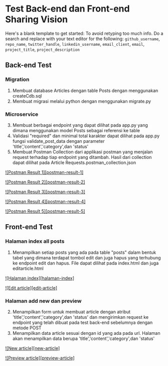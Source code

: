 # Test Back-end dan Front-end Sharing Vision

Here's a blank template to get started: To avoid retyping too much info. Do a search and replace with your text editor for the following: `github_username`, `repo_name`, `twitter_handle`, `linkedin_username`, `email_client`, `email`, `project_title`, `project_description`

## Back-end Test

### Migration

1. Membuat database Articles dengan table Posts dengan menggunakan createCdb.sql
2. Membuat migrasi melalui python dengan menggunakan migrate.py

### Microservice

3. Membuat berbagai endpoint yang dapat dilihat pada app.py yang dimana menggunakan model Posts 
sebagai referensi ke table
4. Validasi "required" dan minimal total karakter dapat dilihat pada app.py fungsi validate_post_data
dengan parameter 'title','content','category',dan 'status'
5. Membuat Postman Collection dari applikasi postman yang menjalan request terhadap tiap endpoint yang ditambah.
Hasil dari collection dapat dilihat pada Article Requests.postman_collection.json

[![Postman Result 1][postman-result-1]](./images/postman1.jpg)

[![Postman Result 2][postman-result-2]](./images/postman2.jpg)

[![Postman Result 3][postman-result-3]](./images/postman3.jpg)

[![Postman Result 4][postman-result-4]](./images/postman4.jpg)

[![Postman Result 5][postman-result-5]](./images/postman5.jpg)

## Front-end Test

### Halaman index all posts

1. Menampilkan setiap posts yang ada pada table "posts" dalam bentuk tabel yang dimana terdapat tombol edit dan juga
hapus yang terhubung ke endpoint edit dan hapus. File dapat dilihat pada index.html dan juga editarticle.html

[![Halaman index][halaman-index]](./images/indexhmtl.jpg)

[![Edit article][edit-article]](./images/editarticle.jpg)

### Halaman add new dan preview

2. Menampilkan form untuk membuat article dengan atribut 'title','content','category',dan 'status' dan mengirimkan
request ke endpoint yang telah dibuat pada test back-end sebelumnya dengan metode POST
3. Menampilkan data article sesuai dengan id yang ada pada url. Halaman akan menampilkan data berupa 
'title','content','category',dan 'status'

[![New article][new-article]](./images/newarticle.jpg)

[![Preview article][preview-article]](./images/previewarticle.jpg)

